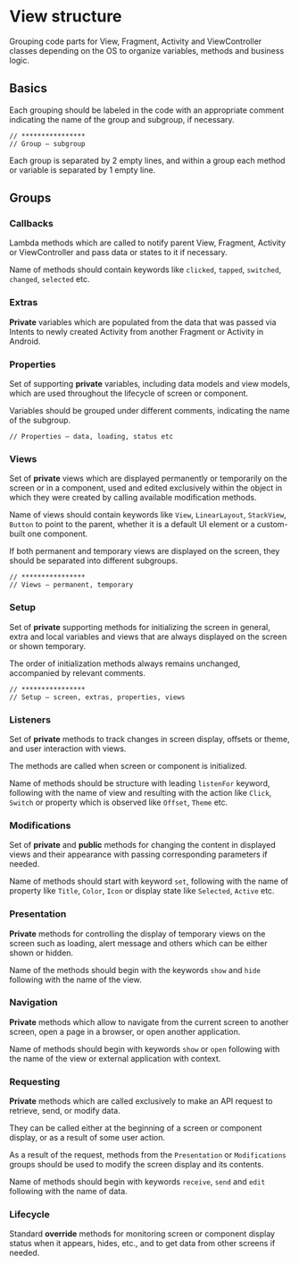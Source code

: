 # View structure

Grouping code parts for View, Fragment, Activity and ViewController classes depending on the OS to organize variables, methods and business logic.

## Basics

Each grouping should be labeled in the code with an appropriate comment indicating the name of the group and subgroup, if necessary.

```
// ****************
// Group – subgroup
```

Each group is separated by 2 empty lines, and within a group each method or variable is separated by 1 empty line.


## Groups

### Callbacks

Lambda methods which are called to notify parent View, Fragment, Activity or ViewController and pass data or states to it if necessary.

Name of methods should contain keywords like `clicked`, `tapped`, `switched`, `changed`, `selected` etc.


### Extras

**Private** variables which are populated from the data that was passed via Intents to newly created Activity from another Fragment or Activity in Android.


### Properties

Set of supporting **private** variables, including data models and view models, which are used throughout the lifecycle of screen or component.

Variables should be grouped under different comments, indicating the name of the subgroup.

```
// Properties – data, loading, status etc
```


### Views

Set of **private** views which are displayed permanently or temporarily on the screen or in a component, used and edited exclusively within the object in which they were created by calling available modification methods.

Name of views should contain keywords like `View`, `LinearLayout`, `StackView`, `Button` to point to the parent, whether it is a default UI element or a custom-built one component.

If both permanent and temporary views are displayed on the screen, they should be separated into different subgroups.

```
// ****************
// Views – permanent, temporary
```


### Setup

Set of **private** supporting methods for initializing the screen in general, extra and local variables and views that are always displayed on the screen or shown temporary.

The order of initialization methods always remains unchanged, accompanied by relevant comments.

```
// ****************
// Setup – screen, extras, properties, views
```


### Listeners

Set of **private** methods to track changes in screen display, offsets or theme, and user interaction with views.

The methods are called when screen or component is initialized.

Name of methods should be structure with leading `listenFor` keyword, following with the name of view and resulting with the action like `Click`, `Switch` or property which is observed like `Offset`, `Theme` etc.


### Modifications

Set of **private** and **public** methods for changing the content in displayed views and their appearance with passing corresponding parameters if needed.

Name of methods should start with keyword `set`, following with the name of property like `Title`, `Color`, `Icon` or display state like `Selected`, `Active` etc.


### Presentation

**Private** methods for controlling the display of temporary views on the screen such as loading, alert message and others which can be either shown or hidden.

Name of the methods should begin with the keywords `show` and `hide` following with the name of the view.


### Navigation

**Private** methods which allow to navigate from the current screen to another screen, open a page in a browser, or open another application.

Name of methods should begin with keywords `show` or `open` following with the name of the view or external application with context.


### Requesting

**Private** methods which are called exclusively to make an API request to retrieve, send, or modify data.

They can be called either at the beginning of a screen or component display, or as a result of some user action.

As a result of the request, methods from the `Presentation` or `Modifications` groups should be used to modify the screen display and its contents.

Name of methods should begin with keywords `receive`, `send` and `edit` following with the name of data.


### Lifecycle

Standard **override** methods for monitoring screen or component display status when it appears, hides, etc., and to get data from other screens if needed.
